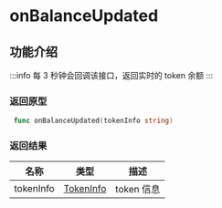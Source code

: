 # onBalanceUpdated

## 功能介绍

:::info
每 3 秒钟会回调该接口，返回实时的 token 余额
:::

### 返回原型

```go showLineNumbers
 func onBalanceUpdated(tokenInfo string)
```

### 返回结果

| 名称      | 类型                                    | 描述       |
| --------- | --------------------------------------- | ---------- |
| tokenInfo | [TokenInfo](/common/entity.md#tokeninfo) | token 信息 |
